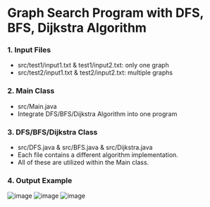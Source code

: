 # Graph Search Program with DFS, BFS, Dijkstra Algorithm

### 1. Input Files
- src/test1/input1.txt & test1/input2.txt: only one graph
- src/test2/input1.txt & test2/input2.txt: multiple graphs

### 2. Main Class
- src/Main.java
- Integrate DFS/BFS/Dijkstra Algorithm into one program

### 3. DFS/BFS/Dijkstra Class
- src/DFS.java & src/BFS.java & src/Dijkstra.java
- Each file contains a different algorithm implementation.
- All of these are utilized within the Main class.

### 4. Output Example
![image](https://github.com/user-attachments/assets/87de31f9-fc11-44f8-aaee-6d21cb43fc20)
![image](https://github.com/user-attachments/assets/3961da2f-0ded-4e12-ae8f-b3eb27fad52b)
![image](https://github.com/user-attachments/assets/10045bf2-e12c-45b6-bb08-10484f37aace)

